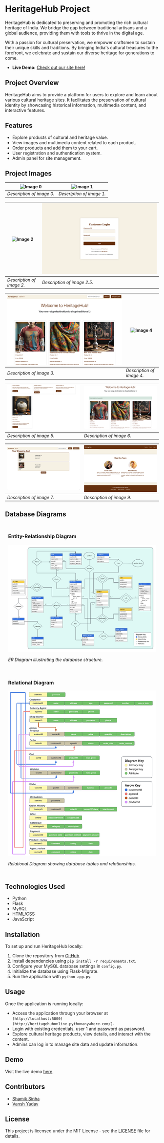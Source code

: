 # HeritageHub Project

HeritageHub is dedicated to preserving and promoting the rich cultural heritage of India. We bridge the gap between traditional artisans and a global audience, providing them with tools to thrive in the digital age.

With a passion for cultural preservation, we empower craftsmen to sustain their unique skills and traditions. By bringing India's cultural treasures to the forefront, we celebrate and sustain our diverse heritage for generations to come.

- **Live Demo:** [Check out our site here!](http://heritagehubonline.pythonanywhere.com/)

## Project Overview

HeritageHub aims to provide a platform for users to explore and learn about various cultural heritage sites. It facilitates the preservation of cultural identity by showcasing historical information, multimedia content, and interactive features.

## Features

- Explore products of cultural and heritage value.
- View images and multimedia content related to each product.
- Order products and add them to your cart.
- User registration and authentication system.
- Admin panel for site management.


## Project Images
| ![Image 0](projectImages/0.png) | ![Image 1](projectImages/1.png) |
|---------------------------------|---------------------------------|
| *Description of image 0.*       | *Description of image 1.*       |

| ![Image 2](projectImages/2.png) | ![Image 2.5](projectImages/2.5.png) |
|---------------------------------|-----------------------------------|
| *Description of image 2.*       | *Description of image 2.5.*       |

| ![Image 3](projectImages/3.png) | ![Image 4](projectImages/4.png) |
|---------------------------------|---------------------------------|
| *Description of image 3.*       | *Description of image 4.*       |

| ![Image 5](projectImages/5.png) | ![Image 6](projectImages/6.png) |
|---------------------------------|---------------------------------|
| *Description of image 5.*       | *Description of image 6.*       |

| ![Image 7](projectImages/7.png) | ![Image 9](projectImages/9.png) |
|---------------------------------|---------------------------------|
| *Description of image 7.*       | *Description of image 9.*       |


## Database Diagrams

<div style="display: flex; flex-wrap: wrap; justify-content: space-around;">
    <div style="flex: 50%; padding: 10px;">
        <h3>Entity-Relationship Diagram</h3>
        <img src="projectImages/ERdiagram.png" alt="ER Diagram" style="width: 100%;">
        <p><em>ER Diagram illustrating the database structure.</em></p>
    </div>
    <div style="flex: 50%; padding: 10px;">
        <h3>Relational Diagram</h3>
        <img src="projectImages/relationalModel.png" alt="Relational Diagram" style="width: 100%;">
        <p><em>Relational Diagram showing database tables and relationships.</em></p>
    </div>
</div>

## Technologies Used

- Python
- Flask
- MySQL
- HTML/CSS
- JavaScript

## Installation

To set up and run HeritageHub locally:

1. Clone the repository from [GitHub](https://github.com/theshamiksinha/HeritageHub-Django-MySQL/tree/main).
2. Install dependencies using `pip install -r requirements.txt`.
3. Configure your MySQL database settings in `config.py`.
4. Initialize the database using Flask-Migrate.
5. Run the application with `python app.py`.

## Usage

Once the application is running locally:

- Access the application through your browser at `[http://localhost:5000](http://heritagehubonline.pythonanywhere.com/)`.
- Login with existing credentials, user 1 and password as password.
- Explore cultural heritage products, view details, and interact with the content.
- Admins can log in to manage site data and update information.

## Demo

Visit the live demo [here](http://heritagehubonline.pythonanywhere.com/).

## Contributors

- [Shamik Sinha](https://github.com/theshamiksinha)
- [Vansh Yadav](https://github.com/vansh22559)

## License

This project is licensed under the MIT License - see the [LICENSE](LICENSE) file for details.
